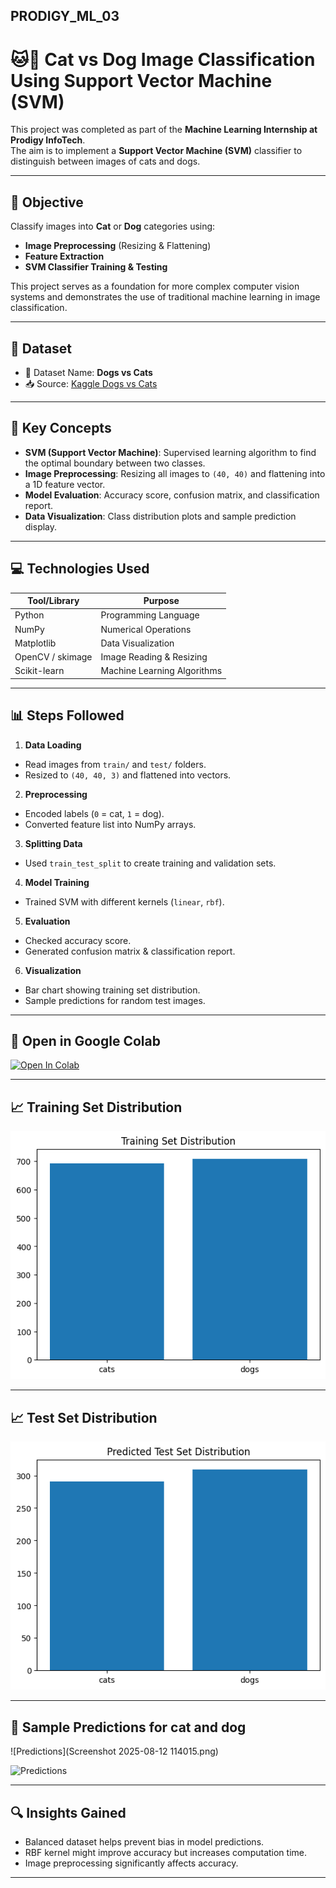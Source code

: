 ## PRODIGY_ML_03

# 🐱🐶 Cat vs Dog Image Classification Using Support Vector Machine (SVM)

This project was completed as part of the **Machine Learning Internship at Prodigy InfoTech**.  
The aim is to implement a **Support Vector Machine (SVM)** classifier to distinguish between images of cats and dogs.

---

## 📌 Objective

Classify images into **Cat** or **Dog** categories using:
- **Image Preprocessing** (Resizing & Flattening)
- **Feature Extraction**
- **SVM Classifier Training & Testing**

This project serves as a foundation for more complex computer vision systems and demonstrates the use of traditional machine learning in image classification.

---

## 🧾 Dataset

- 📂 Dataset Name: **Dogs vs Cats**
- 📥 Source: [Kaggle Dogs vs Cats](https://www.kaggle.com/datasets/salader/dogs-vs-cats)
---

## 🧠 Key Concepts

- **SVM (Support Vector Machine)**: Supervised learning algorithm to find the optimal boundary between two classes.
- **Image Preprocessing**: Resizing all images to `(40, 40)` and flattening into a 1D feature vector.
- **Model Evaluation**: Accuracy score, confusion matrix, and classification report.
- **Data Visualization**: Class distribution plots and sample prediction display.

---

## 💻 Technologies Used

| Tool/Library   | Purpose                         |
|----------------|----------------------------------|
| Python         | Programming Language             |
| NumPy          | Numerical Operations             |
| Matplotlib     | Data Visualization               |
| OpenCV / skimage| Image Reading & Resizing        |
| Scikit-learn   | Machine Learning Algorithms      |

---

## 📊 Steps Followed

1. **Data Loading**
 - Read images from `train/` and `test/` folders.
 - Resized to `(40, 40, 3)` and flattened into vectors.

2. **Preprocessing**
 - Encoded labels (`0` = cat, `1` = dog).
 - Converted feature list into NumPy arrays.

3. **Splitting Data**
 - Used `train_test_split` to create training and validation sets.

4. **Model Training**
 - Trained SVM with different kernels (`linear`, `rbf`).

5. **Evaluation**
 - Checked accuracy score.
 - Generated confusion matrix & classification report.

6. **Visualization**
 - Bar chart showing training set distribution.
 - Sample predictions for random test images.

---

## 🔗 Open in Google Colab
[![Open In Colab](https://colab.research.google.com/assets/colab-badge.svg)](https://colab.research.google.com/drive/1zMULNJk9ONkWEI3UeK_atoWFgzkBLeKk?usp=sharing)

---

## 📈 Training Set Distribution

![Training Set Distribution](trainingset.png)  

---

## 📈 Test Set Distribution
![Test Set Distribution](testset.png)  

---

## 📸 Sample Predictions for cat and dog 

![Predictions](Screenshot 2025-08-12 114015.png)  



![Predictions]()  

---

## 🔍 Insights Gained

- Balanced dataset helps prevent bias in model predictions.
- RBF kernel might improve accuracy but increases computation time.
- Image preprocessing significantly affects accuracy.

---
